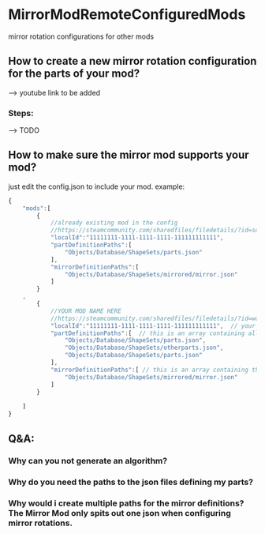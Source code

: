 # MirrorModRemoteConfiguredMods
mirror rotation configurations for other mods

## How to create a new mirror rotation configuration for the parts of your mod? 

--> youtube link to be added
### Steps:

--> TODO

## How to make sure the mirror mod supports your mod?

just edit the config.json to include your mod.
example:
```js
{
    "mods":[
        {
            //already existing mod in the config
            //https://steamcommunity.com/sharedfiles/filedetails/?id=someID
            "localId":"11111111-1111-1111-1111-111111111111",
            "partDefinitionPaths":[
                "Objects/Database/ShapeSets/parts.json"
            ],
            "mirrorDefinitionPaths":[
                "Objects/Database/ShapeSets/mirrored/mirror.json"
            ]
        }
	,
        {
            //YOUR MOD NAME HERE
            //https://steamcommunity.com/sharedfiles/filedetails/?id=workshoplink
            "localId":"11111111-1111-1111-1111-111111111111",  // your mod localId, you can find this in the description.json of your mod
            "partDefinitionPaths":[  // this is an array containing all the paths to the json files defining your parts
                "Objects/Database/ShapeSets/parts.json",
                "Objects/Database/ShapeSets/otherparts.json",
                "Objects/Database/ShapeSets/parts.json"
            ],
            "mirrorDefinitionPaths":[ // this is an array containing the paths to the json files containing the mirror rotation definitions for your parts.
                "Objects/Database/ShapeSets/mirrored/mirror.json"
            ]
        }
		
    ]
}
```

## Q&A:

### Why can you not generate an algorithm?

### Why do you need the paths to the json files defining my parts?

### Why would i create multiple paths for the mirror definitions? The Mirror Mod only spits out one json when configuring mirror rotations.
